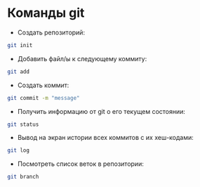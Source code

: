 # Команды git

- Создать репозиторий:
```sh 
git init
```

- Добавить файл/ы к следующему коммиту: 
```sh
git add
```
- Создать коммит: 
```sh
git commit -m "message"
```
- Получить информацию от git о его текущем состоянии: 
```sh
git status
```
- Вывод на экран истории всех коммитов с их хеш-кодами:
```sh
git log
```
- Посмотреть список веток в репозитории: 
```sh
git branch
```
